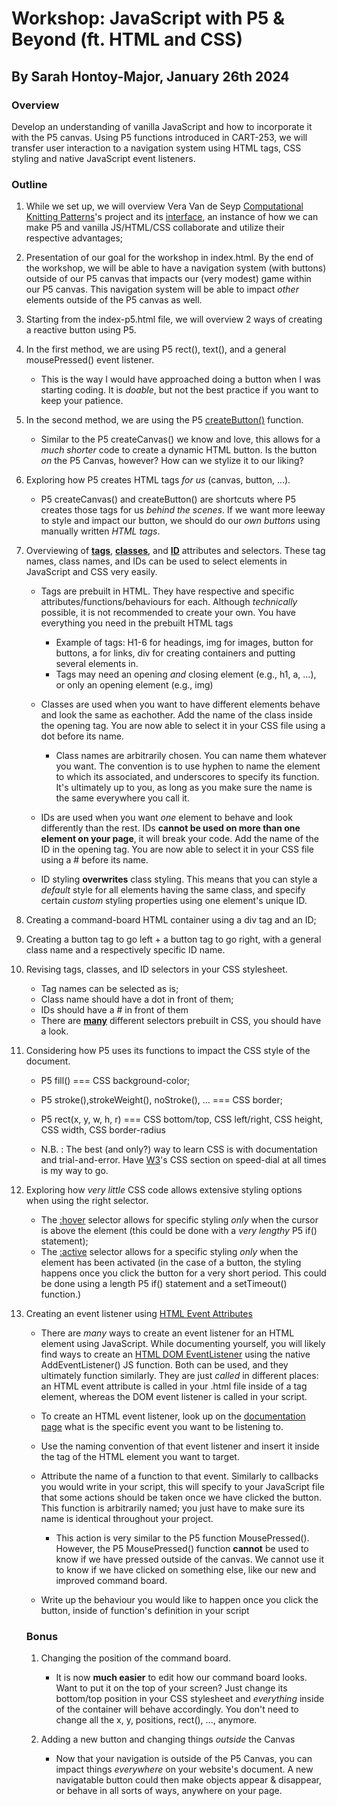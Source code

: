 # Workshop: JavaScript with P5 & Beyond (ft. HTML and CSS)

## By Sarah Hontoy-Major, January 26th 2024

### Overview

Develop an understanding of vanilla JavaScript and how to incorporate it with the P5 canvas. Using P5 functions introduced in CART-253, we will transfer user interaction to a navigation system using HTML tags, CSS styling and native JavaScript event listeners.

### Outline

1. While we set up, we will overview Vera Van de Seyp [Computational Knitting Patterns](https://www.media.mit.edu/projects/computational-knitting-patterns/overview/)'s project and its [interface](https://knit.veravandeseyp.com/), an instance of how we can make P5 and vanilla JS/HTML/CSS collaborate and utilize their respective advantages;

2. Presentation of our goal for the workshop in index.html. By the end of the workshop, we will be able to have a navigation system (with buttons) outside of our P5 canvas that impacts our (very modest) game within our P5 canvas. This navigation system will be able to impact _other_ elements outside of the P5 canvas as well.

3. Starting from the index-p5.html file, we will overview 2 ways of creating a reactive button using P5.

4. In the first method, we are using P5 rect(), text(), and a general mousePressed() event listener.

   - This is the way I would have approached doing a button when I was starting coding. It is _doable_, but not the best practice if you want to keep your patience.

5. In the second method, we are using the P5 [createButton()](https://p5js.org/reference/#/p5/createButton) function.

   - Similar to the P5 createCanvas() we know and love, this allows for a _much shorter_ code to create a dynamic HTML button. Is the button _on_ the P5 Canvas, however? How can we stylize it to our liking?

6. Exploring how P5 creates HTML tags _for us_ (canvas, button, ...).

   - P5 createCanvas() and createButton() are shortcuts where P5 creates those tags for us _behind the scenes_. If we want more leeway to style and impact our button, we should do our _own buttons_ using manually written _HTML tags_.

7. Overviewing of [**tags**](https://www.w3schools.com/tags/tag_html.asp), [**classes**](https://www.w3schools.com/html/html_classes.asp), and [**ID**](https://www.w3schools.com/html/html_id.asp) attributes and selectors. These tag names, class names, and IDs can be used to select elements in JavaScript and CSS very easily.

   - Tags are prebuilt in HTML. They have respective and specific attributes/functions/behaviours for each. Although _technically_ possible, it is not recommended to create your own. You have everything you need in the prebuilt HTML tags

     - Example of tags: H1-6 for headings, img for images, button for buttons, a for links, div for creating containers and putting several elements in.
     - Tags may need an opening _and_ closing element (e.g., h1, a, ...), or only an opening element (e.g., img)

   - Classes are used when you want to have different elements behave and look the same as eachother. Add the name of the class inside the opening tag. You are now able to select it in your CSS file using a dot before its name.

     - Class names are arbitrarily chosen. You can name them whatever you want. The convention is to use hyphen to name the element to which its associated, and underscores to specify its function. It's ultimately up to you, as long as you make sure the name is the same everywhere you call it.

   - IDs are used when you want _one_ element to behave and look differently than the rest. IDs **cannot be used on more than one element on your page**, it will break your code. Add the name of the ID in the opening tag. You are now able to select it in your CSS file using a # before its name.

   - ID styling **overwrites** class styling. This means that you can style a _default_ style for all elements having the same class, and specify certain _custom_ styling properties using one element's unique ID.

8. Creating a command-board HTML container using a div tag and an ID;

9. Creating a button tag to go left + a button tag to go right, with a general class name and a respectively specific ID name.

10. Revising tags, classes, and ID selectors in your CSS stylesheet.

    - Tag names can be selected as is;
    - Class name should have a dot in front of them;
    - IDs should have a # in front of them
    - There are **[many](https://www.w3schools.com/cssref/css_selectors.php)** different selectors prebuilt in CSS, you should have a look.

11. Considering how P5 uses its functions to impact the CSS style of the document.

    - P5 fill() === CSS background-color;
    - P5 stroke(),strokeWeight(), noStroke(), ... === CSS border;
    - P5 rect(x, y, w, h, r) === CSS bottom/top, CSS left/right, CSS height, CSS width, CSS border-radius

    - N.B. : The best (and only?) way to learn CSS is with documentation and trial-and-error. Have [W3](https://www.w3schools.com/css/default.asp)'s CSS section on speed-dial at all times is my way to go.

12. Exploring how _very little_ CSS code allows extensive styling options when using the right selector.

    - The [:hover](https://www.w3schools.com/cssref/sel_hover.php) selector allows for specific styling _only_ when the cursor is above the element (this could be done with a _very lengthy_ P5 if() statement);
    - The [:active](https://www.w3schools.com/cssref/sel_active.php) selector allows for a specific styling _only_ when the element has been activated (in the case of a button, the styling happens once you click the button for a very short period. This could be done using a length P5 if() statement and a setTimeout() function.)

13. Creating an event listener using [HTML Event Attributes](https://www.w3schools.com/tags/ref_eventattributes.asp)

    - There are _many_ ways to create an event listener for an HTML element using JavaScript. While documenting yourself, you will likely find ways to create an [HTML DOM EventListener](https://www.w3schools.com/js/js_htmldom_eventlistener.asp) using the native AddEventListener() JS function. Both can be used, and they ultimately function similarly. They are just _called_ in different places: an HTML event attribute is called in your .html file inside of a tag element, whereas the DOM event listener is called in your script.
    - To create an HTML event listener, look up on the [documentation page](https://www.w3schools.com/tags/ref_eventattributes.asp) what is the specific event you want to be listening to.
    - Use the naming convention of that event listener and insert it inside the tag of the HTML element you want to target.
    - Attribute the name of a function to that event. Similarly to callbacks you would write in your script, this will specify to your JavaScript file that some actions should be taken once we have clicked the button. This function is arbitrarily named; you just have to make sure its name is identical throughout your project.

      - This action is very similar to the P5 function MousePressed(). However, the P5 MousePressed() function **cannot** be used to know if we have pressed outside of the canvas. We cannot use it to know if we have clicked on something else, like our new and improved command board.

    - Write up the behaviour you would like to happen once you click the button, inside of function's definition in your script

    ### Bonus

    1. Changing the position of the command board.

       - It is now **much easier** to edit how our command board looks. Want to put it on the top of your screen? Just change its bottom/top position in your CSS stylesheet and _everything_ inside of the container will behave accordingly. You don't need to change all the x, y, positions, rect(), ..., anymore.

    2. Adding a new button and changing things _outside_ the Canvas
       - Now that your navigation is outside of the P5 Canvas, you can impact things _everywhere_ on your website's document. A new navigatable button could then make objects appear & disappear, or behave in all sorts of ways, anywhere on your page.
